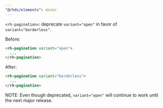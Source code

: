 ```yaml
---
"@rhds/elements": minor
---
```


`<rh-pagination>`: deprecate `variant="open"` in favor of `variant="borderless"`.

Before:
```html
<rh-pagination variant="open">
  ...
</rh-pagination>
```

After: 
```html
<rh-pagination variant="borderless">
  ...
</rh-pagination>
```

NOTE: Even though deprecated, `variant="open"` will continue to work until the next major release.
